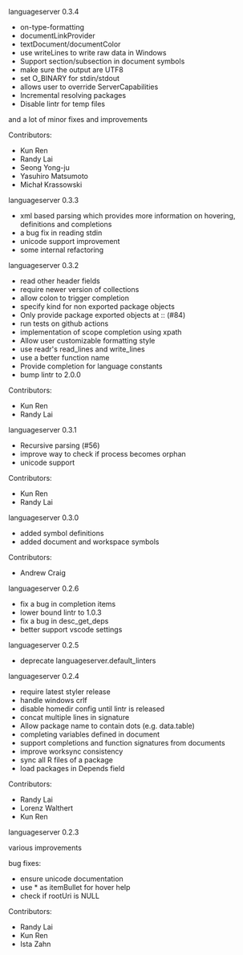 languageserver 0.3.4
   - on-type-formatting
   - documentLinkProvider
   - textDocument/documentColor
   - use writeLines to write raw data in Windows
   - Support section/subsection in document symbols
   - make sure the output are UTF8
   - set O_BINARY for stdin/stdout
   - allows user to override ServerCapabilities
   - Incremental resolving packages
   - Disable lintr for temp files

   and a lot of minor fixes and improvements

  Contributors:
   - Kun Ren
   - Randy Lai
   - Seong Yong-ju
   - Yasuhiro Matsumoto
   - Michał Krassowski


languageserver 0.3.3

   - xml based parsing which provides more information on hovering, definitions and completions
   - a bug fix in reading stdin
   - unicode support improvement
   - some internal refactoring

languageserver 0.3.2

   - read other header fields
   - require newer version of collections
   - allow colon to trigger completion
   - specify kind for non exported package objects
   - Only provide package exported objects at :: (#84)
   - run tests on github actions
   - implementation of scope completion using xpath
   - Allow user customizable formatting style
   - use readr's read_lines and write_lines
   - use a better function name
   - Provide completion for language constants
   - bump lintr to 2.0.0

  Contributors:
   - Kun Ren
   - Randy Lai


languageserver 0.3.1

   - Recursive parsing (#56)
   - improve way to check if process becomes orphan
   - unicode support

  Contributors:
   - Kun Ren
   - Randy Lai


languageserver 0.3.0

  - added symbol definitions
  - added document and workspace symbols

  Contributors:
   - Andrew Craig
   
languageserver 0.2.6
  
  - fix a bug in completion items
  - lower bound lintr to 1.0.3
  - fix a bug in desc_get_deps
  - better support vscode settings

languageserver 0.2.5

   - deprecate languageserver.default_linters

languageserver 0.2.4

   - require latest styler release
   - handle windows crlf
   - disable homedir config until lintr is released
   - concat multiple lines in signature
   - Allow package name to contain dots (e.g. data.table)
   - completing variables defined in document 
   - support completions and function signatures from documents
   - improve worksync consistency
   - sync all R files of a package
   - load packages in Depends field

  Contributors:
   - Randy Lai
   - Lorenz Walthert
   - Kun Ren

languageserver 0.2.3

  various improvements

  bug fixes:
   - ensure unicode documentation
   - use * as itemBullet for hover help
   - check if rootUri is NULL

  Contributors:
   - Randy Lai
   - Kun Ren
   - Ista Zahn
